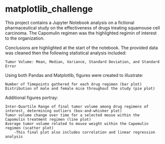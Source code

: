 # matplotlib_challenge
This project contains a Jupyter Notebook analysis on a fictional pharmaceutical study on the effectiveness of drugs treating squamouse cell carcinoma. The Capomulin regimen was the highlighted regimin of interest to the organization.

Conclusions are highlighted at the start of the notebook. The provided data was cleaned then the following statistical analysis included:
    
    Tumor Volume: Mean, Median, Variance, Standard Deviation, and Standard Error
    
Using both Pandas and Matplotlib, figures were created to illustrate:

    Number of Timepoints gathered for each drug regimen (bar plot)
    Distribution of male and female mice throughout the study (pie plot)
    
Additional figures portray:

    Inter-Quartile Range of final tumor volume among drug regimens of interest, determining outliers (box-and-whisker plot)
    Tumor volume change over time for a selected mouse within the Capomulin treatment regimen (line plot)
    Average tumor volume related to mouse weight within the Capomulin regimen (scatter plot)
        -This final plot also includes correlation and linear regression analysis
